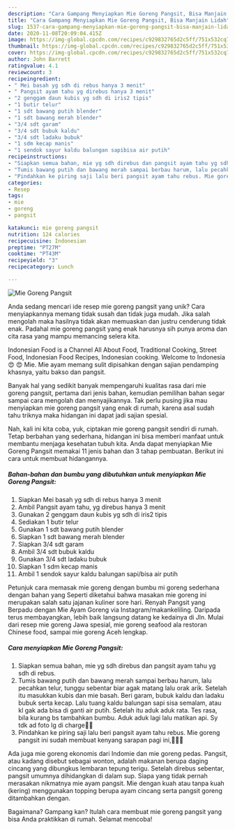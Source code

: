 ```yaml
---
description: "Cara Gampang Menyiapkan Mie Goreng Pangsit, Bisa Manjain Lidah"
title: "Cara Gampang Menyiapkan Mie Goreng Pangsit, Bisa Manjain Lidah"
slug: 1537-cara-gampang-menyiapkan-mie-goreng-pangsit-bisa-manjain-lidah
date: 2020-11-08T20:09:04.415Z
image: https://img-global.cpcdn.com/recipes/c929832765d2c5ff/751x532cq70/mie-goreng-pangsit-foto-resep-utama.jpg
thumbnail: https://img-global.cpcdn.com/recipes/c929832765d2c5ff/751x532cq70/mie-goreng-pangsit-foto-resep-utama.jpg
cover: https://img-global.cpcdn.com/recipes/c929832765d2c5ff/751x532cq70/mie-goreng-pangsit-foto-resep-utama.jpg
author: John Barrett
ratingvalue: 4.1
reviewcount: 3
recipeingredient:
- " Mei basah yg sdh di rebus hanya 3 menit"
- " Pangsit ayam tahu yg direbus hanya 3 menit"
- "2 genggam daun kubis yg sdh di iris2 tipis"
- "1 butir telur"
- "1 sdt bawang putih blender"
- "1 sdt bawang merah blender"
- "3/4 sdt garam"
- "3/4 sdt bubuk kaldu"
- "3/4 sdt ladaku bubuk"
- "1 sdm kecap manis"
- "1 sendok sayur kaldu balungan sapibisa air putih"
recipeinstructions:
- "Siapkan semua bahan, mie yg sdh direbus dan pangsit ayam tahu yg sdh di rebus."
- "Tumis bawang putih dan bawang merah sampai berbau harum, lalu pecahkan telur, tunggu sebentar biar agak matang lalu orak arik. Setelah itu masukkan kubis dan mie basah. Beri garam, bubuk kaldu dan ladaku bubuk serta kecap. Lalu tuang kaldu balungan sapi sisa semalam, atau kl gak ada bisa di ganti air putih. Setelah itu aduk aduk rata. Tes rasa, bila kurang bs tambahkan bumbu. Aduk aduk lagi lalu matikan api. Sy tdk ad foto lg di charge🙏😊"
- "Pindahkan ke piring saji lalu beri pangsit ayam tahu rebus. Mie goreng pangsit ini sudah membuat kenyang sarapan pagi ini,💖💞😍"
categories:
- Resep
tags:
- mie
- goreng
- pangsit

katakunci: mie goreng pangsit 
nutrition: 124 calories
recipecuisine: Indonesian
preptime: "PT27M"
cooktime: "PT43M"
recipeyield: "3"
recipecategory: Lunch

---
```



![Mie Goreng Pangsit](https://img-global.cpcdn.com/recipes/c929832765d2c5ff/751x532cq70/mie-goreng-pangsit-foto-resep-utama.jpg)

Anda sedang mencari ide resep mie goreng pangsit yang unik? Cara menyiapkannya memang tidak susah dan tidak juga mudah. Jika salah mengolah maka hasilnya tidak akan memuaskan dan justru cenderung tidak enak. Padahal mie goreng pangsit yang enak harusnya sih punya aroma dan cita rasa yang mampu memancing selera kita.

Indonesian Food is a Channel All About Food, Traditional Cooking, Street Food, Indonesian Food Recipes, Indonesian cooking. Welcome to Indonesia 😍 😍 Mie. Mie ayam memang sulit dipisahkan dengan sajian pendamping khasnya, yaitu bakso dan pangsit.

Banyak hal yang sedikit banyak mempengaruhi kualitas rasa dari mie goreng pangsit, pertama dari jenis bahan, kemudian pemilihan bahan segar sampai cara mengolah dan menyajikannya. Tak perlu pusing jika mau menyiapkan mie goreng pangsit yang enak di rumah, karena asal sudah tahu triknya maka hidangan ini dapat jadi sajian spesial.


Nah, kali ini kita coba, yuk, ciptakan mie goreng pangsit sendiri di rumah. Tetap berbahan yang sederhana, hidangan ini bisa memberi manfaat untuk membantu menjaga kesehatan tubuh kita. Anda dapat menyiapkan Mie Goreng Pangsit memakai 11 jenis bahan dan 3 tahap pembuatan. Berikut ini cara untuk membuat hidangannya.

<!--inarticleads1-->

##### Bahan-bahan dan bumbu yang dibutuhkan untuk menyiapkan Mie Goreng Pangsit:

1. Siapkan  Mei basah yg sdh di rebus hanya 3 menit
1. Ambil  Pangsit ayam tahu, yg direbus hanya 3 menit
1. Gunakan 2 genggam daun kubis yg sdh di iris2 tipis
1. Sediakan 1 butir telur
1. Gunakan 1 sdt bawang putih blender
1. Siapkan 1 sdt bawang merah blender
1. Siapkan 3/4 sdt garam
1. Ambil 3/4 sdt bubuk kaldu
1. Gunakan 3/4 sdt ladaku bubuk
1. Siapkan 1 sdm kecap manis
1. Ambil 1 sendok sayur kaldu balungan sapi/bisa air putih


Petunjuk cara memasak mie goreng dengan bumbu mi goreng sederhana dengan bahan yang Seperti diketahui bahwa masakan mie goreng ini merupakan salah satu jajanan kuliner sore hari. Renyah Pangsit yang Berpadu dengan Mie Ayam Goreng via Instagram/makankeliling. Daripada terus membayangkan, lebih baik langsung datang ke kedainya di Jln. Mulai dari resep mie goreng Jawa spesial, mie goreng seafood ala restoran Chinese food, sampai mie goreng Aceh lengkap. 

<!--inarticleads2-->

##### Cara menyiapkan Mie Goreng Pangsit:

1. Siapkan semua bahan, mie yg sdh direbus dan pangsit ayam tahu yg sdh di rebus.
1. Tumis bawang putih dan bawang merah sampai berbau harum, lalu pecahkan telur, tunggu sebentar biar agak matang lalu orak arik. Setelah itu masukkan kubis dan mie basah. Beri garam, bubuk kaldu dan ladaku bubuk serta kecap. Lalu tuang kaldu balungan sapi sisa semalam, atau kl gak ada bisa di ganti air putih. Setelah itu aduk aduk rata. Tes rasa, bila kurang bs tambahkan bumbu. Aduk aduk lagi lalu matikan api. Sy tdk ad foto lg di charge🙏😊
1. Pindahkan ke piring saji lalu beri pangsit ayam tahu rebus. Mie goreng pangsit ini sudah membuat kenyang sarapan pagi ini,💖💞😍


Ada juga mie goreng ekonomis dari Indomie dan mie goreng pedas. Pangsit, atau kadang disebut sebagai wonton, adalah makanan berupa daging cincang yang dibungkus lembaran tepung terigu. Setelah direbus sebentar, pangsit umumnya dihidangkan di dalam sup. Siapa yang tidak pernah merasakan nikmatnya mie ayam pangsit. Mie dengan kuah atau tanpa kuah (kering) menggunakan topping berupa ayam cincang serta pangsit goreng ditambahkan dengan. 

Bagaimana? Gampang kan? Itulah cara membuat mie goreng pangsit yang bisa Anda praktikkan di rumah. Selamat mencoba!
